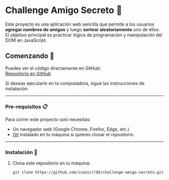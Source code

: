 # Challenge Amigo Secreto 🎉

Este proyecto es una aplicación web sencilla que permite a los usuarios **agregar nombres de amigos** y luego **sortear aleatoriamente** uno de ellos.  
El objetivo principal es practicar lógica de programación y manipulación del DOM en JavaScript.

## Comenzando 🚀

Puedes ver el código directamente en GitHub:  
[Repositorio en GitHub](https://github.com/ivanicrl85/challenge-amigo-secreto)

Si deseas ejecutarlo en tu computadora, sigue las instrucciones de instalación.

---

### Pre-requisitos 📋

Para correr este proyecto solo necesitas:

- Un navegador web (Google Chrome, Firefox, Edge, etc.)
- [Git](https://git-scm.com/) instalado en tu máquina si quieres clonar el repositorio.

---

### Instalación 🔧

1. Clona este repositorio en tu máquina:
   ```bash
   git clone https://github.com/ivanicrl85/challenge-amigo-secreto.git
